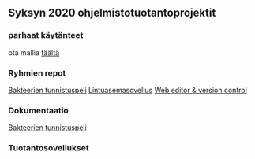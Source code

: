 ## Syksyn 2020 ohjelmistotuotantoprojektit

### parhaat käytänteet

ota mallia [täältä](https://github.com/ohtu-ohjaajat/OhTuHistory/blob/master/reference.md)

### Ryhmien repot

[Bakteerien tunnistuspeli](https://github.com/Ohtu-bakteerien-tunnistuspeli/Bakteerien-tunnistuspeli)
[Lintuasemasovellus](https://github.com/Lintuasemasovellus/lintuasemasovellus)
[Web editor & version control](https://github.com/ohtuprojekti-eficode/WEVC)

### Dokumentaatio
[Bakteerien tunnistuspeli](https://github.com/Ohtu-bakteerien-tunnistuspeli/Bakteerien-tunnistuspeli/blob/master/README.md)

### Tuotantosovellukset
